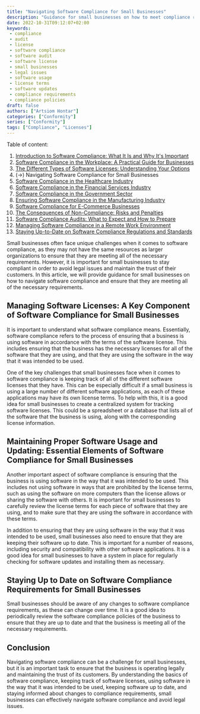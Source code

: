 ```yaml
---
title: "Navigating Software Compliance for Small Businesses"
description: "Guidance for small businesses on how to meet compliance requirements and avoid legal issues"
date: 2022-10-31T09:12:07+02:00
keywords:
 - compliance
 - audit
 - license
 - software compliance
 - software audit
 - software license
 - small businesses
 - legal issues
 - software usage
 - license terms
 - software updates
 - compliance requirements
 - compliance policies
draft: false
authors: ["Artsiom Hontar"]
categories: ["Conformity"]
series: ["Conformity"]
tags: ["Compliance", "Licenses"]
---
```


Table of content:
1. [Introduction to Software Compliance: What It Is and Why It's Important](learnings/conformity/introduction-to-software-compliance.md)
2. [Software Compliance in the Workplace: A Practical Guide for Businesses](learnings/conformity/software-compliance-practical-guide.md)
3. [The Different Types of Software Licenses: Understanding Your Options](learnings/conformity/different-types-of-software-licenses.md)
4. (->) Navigating Software Compliance for Small Businesses
5. [Software Compliance in the Healthcare Industry](learnings/conformity/software-compliance-for-healthcare.md)
6. [Software Compliance in the Financial Services Industry](learnings/conformity/software-compliance-for-financial-services.md)
7. [Software Compliance in the Government Sector](learnings/conformity/software-compliance-for-government-sector.md)
8. [Ensuring Software Compliance in the Manufacturing Industry](learnings/conformity/software-compliance-for-manufacturing.md)
9. [Software Compliance for E-Commerce Businesses](learnings/conformity/software-compliance-for-e-commerce.md)
10. [The Consequences of Non-Compliance: Risks and Penalties](learnings/conformity/consequences-of-non-compliance.md)
11. [Software Compliance Audits: What to Expect and How to Prepare](learnings/conformity/software-compliance-audits.md)
12. [Managing Software Compliance in a Remote Work Environment](learnings/conformity/software-compliance-in-remote-work.md)
13. [Staying Up-to-Date on Software Compliance Regulations and Standards](learnings/conformity/staying-up-to-date-on-software-compliance.md)

Small businesses often face unique challenges when it comes to software compliance, as they may not have the same resources as larger organizations to ensure that they are meeting all of the necessary requirements. However, it is important for small businesses to stay compliant in order to avoid legal issues and maintain the trust of their customers. In this article, we will provide guidance for small businesses on how to navigate software compliance and ensure that they are meeting all of the necessary requirements.

## Managing Software Licenses: A Key Component of Software Compliance for Small Businesses

It is important to understand what software compliance means. Essentially, software compliance refers to the process of ensuring that a business is using software in accordance with the terms of the software license. This includes ensuring that the business has the necessary licenses for all of the software that they are using, and that they are using the software in the way that it was intended to be used.

One of the key challenges that small businesses face when it comes to software compliance is keeping track of all of the different software licenses that they have. This can be especially difficult if a small business is using a large number of different software applications, as each of these applications may have its own license terms. To help with this, it is a good idea for small businesses to create a centralized system for tracking software licenses. This could be a spreadsheet or a database that lists all of the software that the business is using, along with the corresponding license information.

## Maintaining Proper Software Usage and Updating: Essential Elements of Software Compliance for Small Businesses

Another important aspect of software compliance is ensuring that the business is using software in the way that it was intended to be used. This includes not using software in ways that are prohibited by the license terms, such as using the software on more computers than the license allows or sharing the software with others. It is important for small businesses to carefully review the license terms for each piece of software that they are using, and to make sure that they are using the software in accordance with these terms.

In addition to ensuring that they are using software in the way that it was intended to be used, small businesses also need to ensure that they are keeping their software up to date. This is important for a number of reasons, including security and compatibility with other software applications. It is a good idea for small businesses to have a system in place for regularly checking for software updates and installing them as necessary.

## Staying Up to Date on Software Compliance Requirements for Small Businesses

Small businesses should be aware of any changes to software compliance requirements, as these can change over time. It is a good idea to periodically review the software compliance policies of the business to ensure that they are up to date and that the business is meeting all of the necessary requirements.

## Conclusion

Navigating software compliance can be a challenge for small businesses, but it is an important task to ensure that the business is operating legally and maintaining the trust of its customers. By understanding the basics of software compliance, keeping track of software licenses, using software in the way that it was intended to be used, keeping software up to date, and staying informed about changes to compliance requirements, small businesses can effectively navigate software compliance and avoid legal issues.
